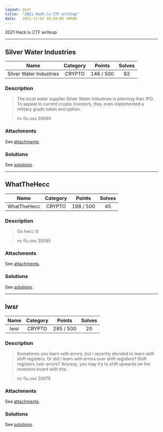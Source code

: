 ```yaml
---
layout: post
title:  "2021 Hack.lu CTF writeup"
date:   2021-11-02 16:20:08 +0800
---
```


2021 Hack.lu CTF writeup

***

## Silver Water Industries

|  Name  |  Category  |  Points  |  Solves  |
| :----: | :----: | :----: | :----: |
|  Silver Water Industries  |  CRYPTO  |  146 / 500  |  92  |

### Description
> The local water supplier Silver Water Industries is planning their IPO. To appeal to current crypto investors, they even implemented a military grade token encryption.
> 
> nc flu.xxx 20060

### Attachments
See [attachments](https://github.com/roadicing/ctf-writeups/tree/main/2021/hackluctf/silver-water-industries/attachments).

### Solutions
See [solutions](https://github.com/roadicing/ctf-writeups/tree/main/2021/hackluctf/silver-water-industries/solutions).

***

## WhatTheHecc

|  Name  |  Category  |  Points  |  Solves  |
| :----: | :----: | :----: | :----: |
|  WhatTheHecc  |  CRYPTO  |  198 / 500  |  45  |

### Description
> Go hecc it!
> 
> nc flu.xxx 20085

### Attachments
See [attachments](https://github.com/roadicing/ctf-writeups/tree/main/2021/hackluctf/whatthehecc/attachments).

### Solutions
See [solutions](https://github.com/roadicing/ctf-writeups/tree/main/2021/hackluctf/whatthehecc/solutions).

***

## lwsr

|  Name  |  Category  |  Points  |  Solves  |
| :----: | :----: | :----: | :----: |
|  lwsr  |  CRYPTO  |  285 / 500  |  20  |

### Description
> Sometimes you learn with errors, but I recently decided to learn with shift registers. Or did I learn with errors over shift registers? Shift registers over errors? Anyway, you may try to shift upwards on the investors board with this.
> 
> nc flu.xxx 20075

### Attachments
See [attachments](https://github.com/roadicing/ctf-writeups/tree/main/2021/hackluctf/lwsr/attachments).

### Solutions
See [solutions](https://github.com/roadicing/ctf-writeups/tree/main/2021/hackluctf/lwsr/solutions).
